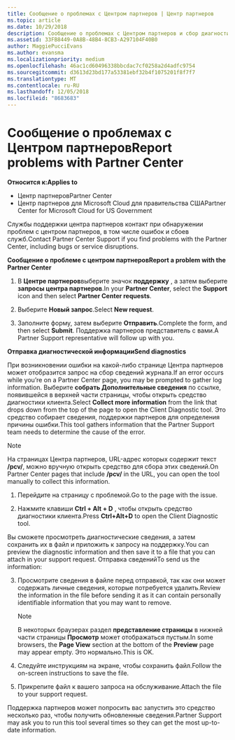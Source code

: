 ```yaml
---
title: Сообщение о проблемах с Центром партнеров | Центр партнеров
ms.topic: article
ms.date: 10/29/2018
description: Сообщение о проблемах с Центром партнеров и сбор диагностической информации для сотрудников службы поддержки.
ms.assetid: 33FB8449-0A8B-48B4-8CB3-A297104F40B0
author: MaggiePucciEvans
ms.author: evansma
ms.localizationpriority: medium
ms.openlocfilehash: 46ac1cd60496338bbcdac7cf0258a2d4adfc9754
ms.sourcegitcommit: d3613d23bd177a53381ebf32b4f1075201f8f7f7
ms.translationtype: MT
ms.contentlocale: ru-RU
ms.lasthandoff: 12/05/2018
ms.locfileid: "8683683"
---
```

# <a name="report-problems-with-partner-center"></a><span data-ttu-id="c1ba8-103">Сообщение о проблемах с Центром партнеров</span><span class="sxs-lookup"><span data-stu-id="c1ba8-103">Report problems with Partner Center</span></span>

**<span data-ttu-id="c1ba8-104">Относится к:</span><span class="sxs-lookup"><span data-stu-id="c1ba8-104">Applies to</span></span>**

-  <span data-ttu-id="c1ba8-105">Центр партнеров</span><span class="sxs-lookup"><span data-stu-id="c1ba8-105">Partner Center</span></span>
-  <span data-ttu-id="c1ba8-106">Центр партнеров для Microsoft Cloud для правительства США</span><span class="sxs-lookup"><span data-stu-id="c1ba8-106">Partner Center for Microsoft Cloud for US Government</span></span>


<span data-ttu-id="c1ba8-107">Службы поддержки центра партнеров контакт при обнаружении проблем с центром партнеров, в том числе ошибок и сбоев служб.</span><span class="sxs-lookup"><span data-stu-id="c1ba8-107">Contact Partner Center Support if you find problems with the Partner Center, including bugs or service disruptions.</span></span>

**<span data-ttu-id="c1ba8-108">Сообщение о проблеме с центром партнеров</span><span class="sxs-lookup"><span data-stu-id="c1ba8-108">Report a problem with the Partner Center</span></span>**

1.  <span data-ttu-id="c1ba8-109">В **Центре партнеров**выберите значок **поддержку** , а затем выберите **запросы центра партнеров**.</span><span class="sxs-lookup"><span data-stu-id="c1ba8-109">In your **Partner Center**, select the **Support** icon and then select **Partner Center requests**.</span></span>

2.  <span data-ttu-id="c1ba8-110">Выберите **Новый запрос**.</span><span class="sxs-lookup"><span data-stu-id="c1ba8-110">Select **New request**.</span></span>

3.  <span data-ttu-id="c1ba8-111">Заполните форму, затем выберите **Отправить**.</span><span class="sxs-lookup"><span data-stu-id="c1ba8-111">Complete the form, and then select **Submit**.</span></span> <span data-ttu-id="c1ba8-112">Поддержка партнеров представитель с вами.</span><span class="sxs-lookup"><span data-stu-id="c1ba8-112">A Partner Support representative will follow up with you.</span></span>

**<span data-ttu-id="c1ba8-113">Отправка диагностической информации</span><span class="sxs-lookup"><span data-stu-id="c1ba8-113">Send diagnostics</span></span>**

<span data-ttu-id="c1ba8-114">При возникновении ошибки на какой-либо странице Центра партнеров может отобразится запрос на сбор сведений журнала.</span><span class="sxs-lookup"><span data-stu-id="c1ba8-114">If an error occurs while you’re on a Partner Center page, you may be prompted to gather log information.</span></span> <span data-ttu-id="c1ba8-115">Выберите **собрать Дополнительные сведения** по ссылке, появившейся в верхней части страницы, чтобы открыть средство диагностики клиента.</span><span class="sxs-lookup"><span data-stu-id="c1ba8-115">Select **Collect more information** from the link that drops down from the top of the page to open the Client Diagnostic tool.</span></span> <span data-ttu-id="c1ba8-116">Это средство собирает сведения, поддержки партнеров для определения причины ошибки.</span><span class="sxs-lookup"><span data-stu-id="c1ba8-116">This tool gathers information that the Partner Support team needs to determine the cause of the error.</span></span> 

>[!NOTE]
><span data-ttu-id="c1ba8-117">На страницах Центра партнеров, URL-адрес которых содержит текст **/pcv/**, можно вручную открыть средство для сбора этих сведений.</span><span class="sxs-lookup"><span data-stu-id="c1ba8-117">On Partner Center pages that include **/pcv/** in the URL, you can open the tool manually to collect this information.</span></span>

1.  <span data-ttu-id="c1ba8-118">Перейдите на страницу с проблемой.</span><span class="sxs-lookup"><span data-stu-id="c1ba8-118">Go to the page with the issue.</span></span>

2.  <span data-ttu-id="c1ba8-119">Нажмите клавиши **Ctrl + Alt + D** , чтобы открыть средство диагностики клиента.</span><span class="sxs-lookup"><span data-stu-id="c1ba8-119">Press **Ctrl+Alt+D** to open the Client Diagnostic tool.</span></span>

<span data-ttu-id="c1ba8-120">Вы сможете просмотреть диагностические сведения, а затем сохранить их в файл и приложить к запросу на поддержку.</span><span class="sxs-lookup"><span data-stu-id="c1ba8-120">You can preview the diagnostic information and then save it to a file that you can attach in your support request.</span></span> <span data-ttu-id="c1ba8-121">Отправка сведений</span><span class="sxs-lookup"><span data-stu-id="c1ba8-121">To send us the information:</span></span>

3.  <span data-ttu-id="c1ba8-122">Просмотрите сведения в файле перед отправкой, так как они может содержать личные сведения, которые потребуется удалить.</span><span class="sxs-lookup"><span data-stu-id="c1ba8-122">Review the information in the file before sending it as it can contain personally identifiable information that you may want to remove.</span></span> 

    >[!NOTE]
    ><span data-ttu-id="c1ba8-123">В некоторых браузерах раздел **представление страницы** в нижней части страницы **Просмотр** может отображаться пустым.</span><span class="sxs-lookup"><span data-stu-id="c1ba8-123">In some browsers, the **Page View** section at the bottom of the **Preview** page may appear empty.</span></span> <span data-ttu-id="c1ba8-124">Это нормально.</span><span class="sxs-lookup"><span data-stu-id="c1ba8-124">This is OK.</span></span>

4.  <span data-ttu-id="c1ba8-125">Следуйте инструкциям на экране, чтобы сохранить файл.</span><span class="sxs-lookup"><span data-stu-id="c1ba8-125">Follow the on-screen instructions to save the file.</span></span>

5.  <span data-ttu-id="c1ba8-126">Прикрепите файл к вашего запроса на обслуживание.</span><span class="sxs-lookup"><span data-stu-id="c1ba8-126">Attach the file to your support request.</span></span>

<span data-ttu-id="c1ba8-127">Поддержка партнеров может попросить вас запустить это средство несколько раз, чтобы получить обновленные сведения.</span><span class="sxs-lookup"><span data-stu-id="c1ba8-127">Partner Support may ask you to run this tool several times so they can get the most up-to-date information.</span></span>

